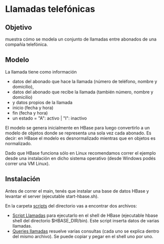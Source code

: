 # Llamadas telefónicas

## Objetivo
muestra cómo se modela un conjunto de llamadas entre abonados de una compañía telefónica. 

## Modelo
La llamada tiene como información 

* datos del abonado que hace la llamada (número de teléfono, nombre y domicilio), 
* datos del abonado que recibe la llamada (también número, nombre y domicilio) 
* y datos propios de la llamada 
 * inicio (fecha y hora)
 * fin (fecha y hora)
 * un estado = "A": activo | "I": inactivo

El modelo se genera inicialmente en HBase para luego convertirlo a un modelo de objetos 
donde se representa una sola vez cada abonado.
Es decir: en HBase el modelo es desnormalizado mientras que en objetos es normalizado.

Dado que HBase funciona sólo en Linux recomendamos correr el ejemplo desde una instalación en dicho sistema operativo
(desde Windows podés correr una VM Linux).

## Instalación
Antes de correr el main, tenés que instalar una base de datos HBase y levantar el server (ejecutable start-hbase.sh). 

En la carpeta [scripts](scripts) del directorio vas a encontrar dos archivos:

* [Script Llamadas](scripts/scriptLlamadas) para ejecutarlo en el shell de HBase (ejecutable hbase shell del directorio $HBASE_DIR/bin). 
Este script inserta datos de varias llamadas.
* [Queries llamadas](scripts/queriesLlamadas) resuelve varias consultas (cada uno se explica dentro del mismo archivo). Se puede copiar y pegar en el shell uno por uno.
